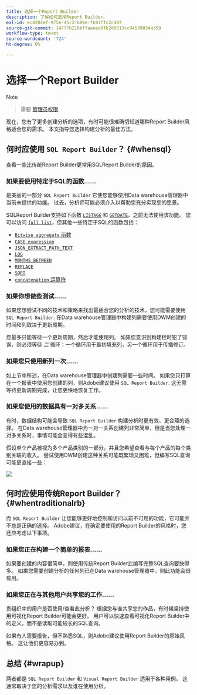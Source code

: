 ```yaml
---
title: 选择一个Report Builder
description: 了解如何选择Report Builder。
exl-id: ec4204ef-975e-45c3-b09e-fb97ffc2c497
source-git-commit: 14777b216bf7aaeea0fb2d0513cc94539034a359
workflow-type: tm+mt
source-wordcount: '724'
ht-degree: 0%

---
```


# 选择一个Report Builder

>[!NOTE]
>>需要 [管理员权限](../../administrator/user-management/user-management.md).


现在，您有了更多创建分析的选项，有时可能很难确切知道哪种Report Builder风格适合您的需求。 本文指导您选择构建分析的最佳方法。

## 何时应使用 `SQL Report Builder`？ {#whensql}

查看一些比传统Report Builder更常用SQLReport Builder的原因。

### 如果要使用特定于SQL的函数……

是美丽的一部分 `SQL Report Builder` 它使您能够使用Data warehouse管理器中当前未提供的功能。 过去，分析师可能必须介入以帮助您充分实现您的愿景。

SQLReport Builder支持如下函数 [`LISTAGG`](https://docs.aws.amazon.com/redshift/latest/dg/r_LISTAGG.html) 和 [`GETDATE`](https://docs.aws.amazon.com/redshift/latest/dg/r_GETDATE.html)，之前无法使用该功能。 您可以访问 [`full list`](https://docs.aws.amazon.com/redshift/latest/dg/c_SQL_functions.html)，但其他一些特定于SQL的函数包括：

* [`Bitwise aggregate` 函数](https://docs.aws.amazon.com/redshift/latest/dg/c_bitwise_aggregate_functions.html)
* [`CASE expression`](https://docs.aws.amazon.com/redshift/latest/dg/r_CASE_function.html)
* [`JSON_EXTRACT_PATH_TEXT`](https://docs.aws.amazon.com/redshift/latest/dg/JSON_EXTRACT_PATH_TEXT.html)
* [`LOG`](https://docs.aws.amazon.com/redshift/latest/dg/r_LOG.html)
* [`MONTHS_BETWEEN`](https://docs.aws.amazon.com/redshift/latest/dg/r_MONTHS_BETWEEN_function.html)
* [`REPLACE`](https://docs.aws.amazon.com/redshift/latest/dg/r_REPLACE.html)
* [`SQRT`](https://docs.aws.amazon.com/redshift/latest/dg/r_SQRT.html)
* [`concatenation` 运算符](https://docs.aws.amazon.com/redshift/latest/dg/r_concat_op.html)

### 如果你想做些测试……

如果您想尝试不同的技术和策略来找出最适合您的分析的技术，您可能需要使用 `SQL Report Builder`. 在Data warehouse管理器中构建列需要使用DWM创建的时间和列取决于更新周期。

您最多只能等待一个更新周期，然后才能使用列。 如果您意识到构建栏时犯了错误，则必须等待 *二* 循环：一个循环用于最初填充列，另一个循环用于传播修订。

### 如果您只使用新列一次……

如上节中所述，在Data warehouse管理器中创建列需要一些时间。 如果您只打算在一个报表中使用您创建的列，则Adobe建议使用 `SQL Report Builder`. 这无需等待更新周期完成，让您更快地恢复工作。

### 如果您使用的数据具有一对多关系……

有时，数据结构可能会导致 `SQL Report Builder` 构建分析时更有效、更合理的选择。 在Data warehouse管理器中为一对一关系创建列非常简单，但是当您处理一对多关系时，事情可能会变得有些混乱。

假设单个产品被视为多个产品类别的一部分，并且您希望查看与每个产品的每个类别关联的收入。 尝试使用DWM创建这种关系可能既繁琐又困难，但编写SQL查询可能更直接一些：

![](../../assets/When_should_I_use_the_RB_2.png)

## 何时应使用传统Report Builder？ {#whentraditionalrb}

而 `SQL Report Builder` 让您能够更好地控制和访问以前不可用的功能，它可能并不总是正确的选择。 Adobe建议，在确定要使用的Report Builder的风格时，您还应考虑以下事项。

### 如果您正在构建一个简单的报表……

如果要创建的内容很简单，则使用传统Report Builder比编写完整SQL查询要快得多。 如果您需要创建分析的任何列已在Data warehouse管理器中，则此功能会很有用。

### 如果您正在与其他用户共享您的工作……

贵组织中的用户是否使用/查看此分析？ 根据您与谁共享您的作品，有时候坚持使用可视化Report Builder可能会更好。 用户可以快速查看可视化Report Builder中的定义，而不是读取可能较长的SQL查询。

如果有人需要报告，但不熟悉SQL，则Adobe建议使用Report Builder的原始风格。 这让他们更容易办到。

## 总结 {#wrapup}

两者都是 `SQL Report Builder` 和 `Visual Report Builder` 适用于各种用例。 这通常取决于您的分析需求以及谁在使用分析。
